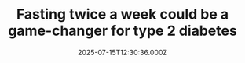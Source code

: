 ---
title: "Fasting twice a week could be a game-changer for type 2 diabetes"
date: 2025-07-15T12:30:36.000Z
category: Health
externalLink: "https://www.sciencedaily.com/releases/2025/07/250715043351.htm"
image: ""
excerpt: "A new study comparing three popular diets—intermittent fasting, time-restricted eating, and continuous calorie cutting—found that all can help people with type 2 diabetes lose weight and lower blood sugar. But one diet stood out: the 5:2 intermittent fasting plan, where participants eat normally five days a week and restrict calories on two. It led to better results in fasting blood…"
---